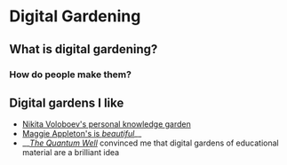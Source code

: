 # Digital Gardening

## What is digital gardening?



### How do people make them?



## Digital gardens I like

* [Nikita Voloboev's personal knowledge garden](https://wiki.nikitavoloboev.xyz)
* [Maggie Appleton's is _beautiful_](https://maggieappleton.com/garden)__
* __[_The Quantum Well_](https://publish.obsidian.md/myquantumwell) convinced me that digital gardens of educational material are a brilliant idea
